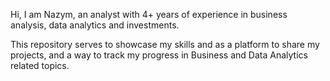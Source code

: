 Hi, I am Nazym, an analyst with 4+ years of experience in business analysis, data analytics and investments.


This repository serves to showcase my skills and as a platform to share my projects, and a way to track my progress in Business and Data Analytics related topics.
